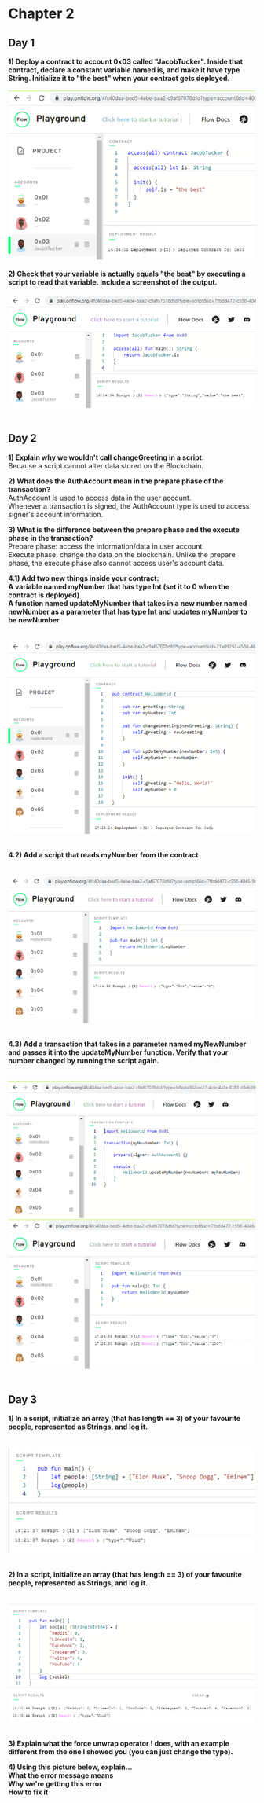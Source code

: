 # Chapter 2

## Day 1

**1) Deploy a contract to account 0x03 called "JacobTucker". Inside that contract, declare a constant variable named is, and make it have type String. Initialize it to "the best" when your contract gets deployed.**
<br/><br/>
![Screenshot](images/chap2-day1-q1.PNG)
<br/><br/>
**2) Check that your variable is actually equals "the best" by executing a script to read that variable. Include a screenshot of the output.**
<br/><br/>
![Screenshot](images/chap2-day1-q2.PNG)
<br/><br/>

## Day 2

**1) Explain why we wouldn't call changeGreeting in a script.**     
Because a script cannot alter data stored on the Blockchain.

**2) What does the AuthAccount mean in the prepare phase of the transaction?**      
AuthAccount is used to access data in the user account.       
Whenever a transaction is signed, the AuthAccount type is used to access signer's account information.

**3) What is the difference between the prepare phase and the execute phase in the transaction?**        
Prepare phase: access the information/data in user account.        
Execute phase: change the data on the blockchain. Unlike the prepare phase, the execute phase also cannot access user's account data.

**4.1) Add two new things inside your contract:**     
**A variable named myNumber that has type Int (set it to 0 when the contract is deployed)**         
**A function named updateMyNumber that takes in a new number named newNumber as a parameter that has type Int and updates myNumber to be newNumber**        
<br/><br/>
![Screenshot](images/chap2-day2-q4.1.PNG)
<br/><br/>

**4.2) Add a script that reads myNumber from the contract**            
<br/><br/>
![Screenshot](images/chap2-day2-q4.2.PNG)
<br/><br/>

**4.3) Add a transaction that takes in a parameter named myNewNumber and passes it into the updateMyNumber function. Verify that your number changed by running the script again.**     
<br/><br/>
![Screenshot](images/chap2-day2-q4.3.PNG)
![Screenshot](images/chap2-day2-q4.3-2.PNG)
<br/><br/>

## Day 3

**1) In a script, initialize an array (that has length == 3) of your favourite people, represented as Strings, and log it.**        
<br/><br/>
![Screenshot](images/chap2-day3-q1.PNG)
<br/><br/>

**2) In a script, initialize an array (that has length == 3) of your favourite people, represented as Strings, and log it.**        
<br/><br/>
![Screenshot](images/chap2-day3-q2.PNG)
<br/><br/>

**3) Explain what the force unwrap operator ! does, with an example different from the one I showed you (you can just change the type).**

**4) Using this picture below, explain...**        
**What the error message means**            
**Why we're getting this error**         
**How to fix it**          

